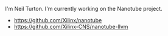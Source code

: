 I'm Neil Turton.  I'm currently working on the Nanotube project.
  * https://github.com/Xilinx/nanotube
  * https://github.com/Xilinx-CNS/nanotube-llvm
